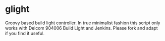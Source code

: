 glight
======

Groovy based build light controller. In true minimalist fashion this script only works with Delcom 904006 Build Light and Jenkins. Please fork and adapt if you find it useful.
